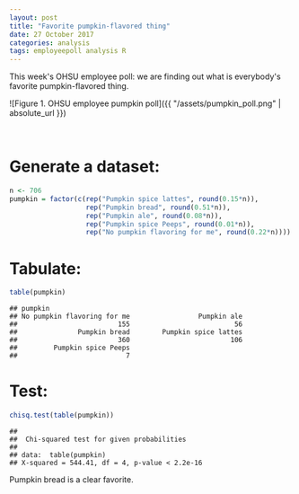 ```yaml
---
layout: post
title: "Favorite pumpkin-flavored thing"
date: 27 October 2017
categories: analysis
tags: employeepoll analysis R
---
```


This week's OHSU employee poll: we are finding out what is everybody's favorite pumpkin-flavored thing.

![Figure 1. OHSU employee pumpkin poll]({{ "/assets/pumpkin_poll.png" | absolute_url }})

<br>

Generate a dataset:
===================

``` r
n <- 706
pumpkin = factor(c(rep("Pumpkin spice lattes", round(0.15*n)),
                   rep("Pumpkin bread", round(0.51*n)),
                   rep("Pumpkin ale", round(0.08*n)),
                   rep("Pumpkin spice Peeps", round(0.01*n)),
                   rep("No pumpkin flavoring for me", round(0.22*n))))
```

Tabulate:
=========

``` r
table(pumpkin)
```

    ## pumpkin
    ## No pumpkin flavoring for me                 Pumpkin ale 
    ##                         155                          56 
    ##               Pumpkin bread        Pumpkin spice lattes 
    ##                         360                         106 
    ##         Pumpkin spice Peeps 
    ##                           7

Test:
========

``` r
chisq.test(table(pumpkin))
```

    ## 
    ##  Chi-squared test for given probabilities
    ## 
    ## data:  table(pumpkin)
    ## X-squared = 544.41, df = 4, p-value < 2.2e-16

Pumpkin bread is a clear favorite.
